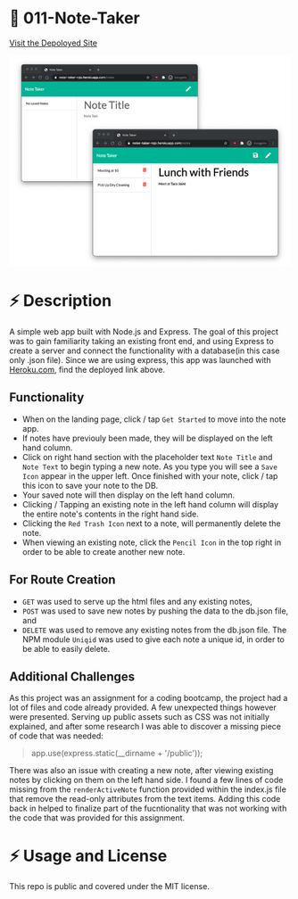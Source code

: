 # :rocket: 011-Note-Taker

[Visit the Depoloyed Site](https://noter-taker-rojo.herokuapp.com)

![Image of Note Taker App](images/app_image.png)

# :zap: Description
A simple web app built with Node.js and Express. The goal of this project was to gain familiarity taking an existing front end, and using Express to create a server and connect the functionality with a database(in this case only .json file). Since we are using express, this app was launched with [Heroku.com](https://Heroku.com), find the deployed link above.

## Functionality
- When on the landing page, click / tap `Get Started` to move into the note app.
- If notes have previouly been made, they will be displayed on the left hand column.
- Click on right hand section with the placeholder text `Note Title` and `Note Text` to begin typing a new note. As you type you will see a `Save Icon` appear in the upper left. Once finished with your note, click / tap this icon to save your note to the DB.
- Your saved note will then display on the left hand column.
- Clicking / Tapping an existing note in the left hand column will display the entire note's contents in the right hand side.
- Clicking the `Red Trash Icon` next to a note, will permanently delete the note.
- When viewing an existing note, click the `Pencil Icon` in the top right in order to be able to create another new note.

## For Route Creation
- `GET` was used to serve up the html files and any existing notes, 
- `POST` was used to save new notes by pushing the data to the db.json file, and 
- `DELETE` was used to remove any existing notes from the db.json file. The NPM module `Uniqid` was used to give each note a unique id, in order to be able to easily delete.

## Additional Challenges
As this project was an assignment for a coding bootcamp, the project had a lot of files and code already provided. A few unexpected things however were presented. Serving up public assets such as CSS was not initially explained, and after some research I was able to discover a missing piece of code that was needed:

> app.use(express.static(__dirname + '/public'));

There was also an issue with creating a new note, after viewing existing notes by clicking on them on the left hand side. I found a few lines of code missing from the `renderActiveNote` function provided within the index.js file that remove the read-only attributes from the text items. Adding this code back in helped to finalize part of the fucntionality that was not working with the code that was provided for this assignment.

# :zap: Usage and License
This repo is public and covered under the MIT license.

